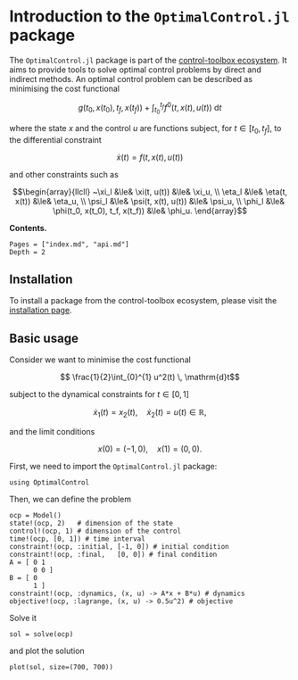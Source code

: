 # Introduction to the `OptimalControl.jl` package

The `OptimalControl.jl` package is part of the [control-toolbox ecosystem](https://github.com/control-toolbox). It aims to provide tools to solve optimal control problems by direct and indirect methods. An optimal control problem can be described as minimising the cost functional

```math
g(t_0, x(t_0), t_f, x(t_f)) + \int_{t_0}^{t_f} f^{0}(t, x(t), u(t))~\mathrm{d}t
```

where the state $x$ and the control $u$ are functions subject, for $t \in [t_0, t_f]$,
to the differential constraint

```math
   \dot{x}(t) = f(t, x(t), u(t))
```

and other constraints such as

```math
\begin{array}{llcll}
~\xi_l  &\le& \xi(t, u(t))        &\le& \xi_u, \\
\eta_l &\le& \eta(t, x(t))       &\le& \eta_u, \\
\psi_l &\le& \psi(t, x(t), u(t)) &\le& \psi_u, \\
\phi_l &\le& \phi(t_0, x(t_0), t_f, x(t_f)) &\le& \phi_u.
\end{array}
```

**Contents.**

```@contents
Pages = ["index.md", "api.md"]
Depth = 2
```

## Installation

To install a package from the control-toolbox ecosystem, please visit the [installation page](https://github.com/control-toolbox#installation).

## Basic usage

Consider we want to minimise the cost functional

```math
    \frac{1}{2}\int_{0}^{1} u^2(t) \, \mathrm{d}t
```

subject to the dynamical constraints for $t \in [0, 1]$

```math
    \dot x_1(t) = x_2(t), \quad \dot x_2(t) = u(t) \in \mathbb{R},
```

and the limit conditions

```math
    x(0) = (-1, 0), \quad x(1) = (0, 0).
```

First, we need to import the `OptimalControl.jl` package:

```@example main
using OptimalControl
```

Then, we can define the problem

```@example main
ocp = Model()
state!(ocp, 2)   # dimension of the state
control!(ocp, 1) # dimension of the control
time!(ocp, [0, 1]) # time interval
constraint!(ocp, :initial, [-1, 0]) # initial condition
constraint!(ocp, :final,   [0, 0]) # final condition
A = [ 0 1
      0 0 ]
B = [ 0
      1 ]
constraint!(ocp, :dynamics, (x, u) -> A*x + B*u) # dynamics
objective!(ocp, :lagrange, (x, u) -> 0.5u^2) # objective
```

Solve it

```@example main
sol = solve(ocp)
```

and plot the solution

```@example main
plot(sol, size=(700, 700))
```
